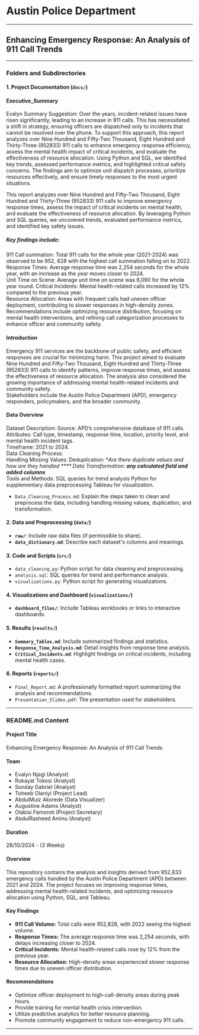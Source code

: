 # Austin Police Department
---

## Enhancing Emergency Response: An Analysis of 911 Call Trends

---

### **Folders and Subdirectories**

#### **1. Project Documentation (`docs/`)**
#### Executive_Summary
Evalyn Summary Suggestion:
Over the years, incident-related issues have risen significantly, leading to an increase in 911 calls. This has necessitated a shift in strategy, ensuring officers are dispatched only to incidents that cannot be resolved over the phone. To support this approach, this report analyzes over Nine Hundred and Fifty-Two Thousand, Eight Hundred and Thirty-Three (952833) 911 calls to enhance emergency response efficiency, assess the mental health impact of critical incidents, and evaluate the effectiveness of resource allocation.
Using Python and SQL, we identified key trends, assessed performance metrics, and highlighted critical safety concerns. The findings aim to optimize unit dispatch processes, prioritize resources effectively, and ensure timely responses to the most urgent situations.

This report analyzes over Nine Hundred and Fifty-Two Thousand, Eight Hundred and Thirty-Three (952833) 911 calls to improve emergency response times, assess the impact of critical incidents on mental health, and evaluate the effectiveness of resource allocation. By leveraging Python and SQL queries, we uncovered trends, evaluated performance metrics, and identified key safety issues.  

##### Key findings include:  
911 Call summation: Total 911 calls for the whole year (2021-2024) was observed to be 952, 828 with the highest call summation falling on to 2022.
Response Times: Average response time was 2,254 seconds for the whole year, with an increase as the year moves closer to 2024.  
Unit Time on Scene: Average unit time on scene was 6,090 for the whole year round.
Critical Incidents: Mental health-related calls increased by 12% compared to the previous year.  
Resource Allocation: Areas with frequent calls had uneven officer deployment, contributing to slower responses in high-density zones.  
Recommendations include optimizing resource distribution, focusing on mental health interventions, and refining call categorization processes to enhance officer and community safety. 

#### Introduction
Emergency 911 services are the backbone of public safety, and efficient responses are crucial for minimizing harm. This project aimed to evaluate Nine Hundred and Fifty-Two Thousand, Eight Hundred and Thirty-Three (952833) 911 calls to identify patterns, improve response times, and assess the effectiveness of resource allocation. The analysis also considered the growing importance of addressing mental health-related incidents and community safety.  
Stakeholders include the Austin Police Department (APD), emergency responders, policymakers, and the broader community.  

#### Data Overview 
Dataset Description: 
Source: APD’s comprehensive database of 911 calls.  
Attributes: Call type, timestamp, response time, location, priority level, and mental health incident tags.  
Timeframe: 2021 to 2024.  
Data Cleaning Process:  
Handling Missing Values: 
Deduplication: **Are there duplicate values and how are they handled ****
Data Transformation: ***any calculated field and added columns****  
Tools and Methods: 
SQL queries for trend analysis
Python for supplementary data preprocessing
Tableau for visualization.  


- `Data_Cleaning_Process.md`: Explain the steps taken to clean and preprocess the data, including handling missing values, duplication, and transformation.

#### **2. Data and Preprocessing (`data/`)**
- **`raw/`**: Include raw data files (if permissible to share).
- **`data_dictionary.md`**: Describe each dataset's columns and meanings.

#### **3. Code and Scripts (`src/`)**
- `data_cleaning.py`: Python script for data cleaning and preprocessing.
- `analysis.sql`: SQL queries for trend and performance analysis.
- `visualizations.py`: Python script for generating visualizations.

#### **4. Visualizations and Dashboard (`visualizations/`)**
- **`dashboard_files/`**: Include Tableau workbooks or links to interactive dashboards.

#### **5. Results (`results/`)**
- **`Summary_Tables.md`**: Include summarized findings and statistics.
- **`Response_Time_Analysis.md`**: Detail insights from response time analysis.
- **`Critical_Incidents.md`**: Highlight findings on critical incidents, including mental health cases.

#### **6. Reports (`reports/`)**
- `Final_Report.md`: A professionally formatted report summarizing the analysis and recommendations.
- `Presentation_Slides.pdf`: The presentation used for stakeholders.

---

### **README.md Content**

#### **Project Title**
Enhancing Emergency Response: An Analysis of 911 Call Trends  

#### **Team**
- Evalyn Njagi (Analyst)
- Rukayat Tokosi (Analyst)
- Sunday Gabriel (Analyst)
- Toheeb Olaniyi (Project Lead)
- AbdulMuiz Akorede (Data Visualizer)
- Augustine Adams (Analyst)
- Olabisi Famoroti (Project Secretary)
- AbdulRasheed Aminu (Analyst)


#### **Duration**
28/10/2024 - (3 Weeks)  

#### **Overview**
This repository contains the analysis and insights derived from 952,833 emergency calls handled by the Austin Police Department (APD) between 2021 and 2024. The project focuses on improving response times, addressing mental health-related incidents, and optimizing resource allocation using Python, SQL, and Tableau.  

#### **Key Findings**
- **911 Call Volume:** Total calls were 952,828, with 2022 seeing the highest volume.  
- **Response Times:** The average response time was 2,254 seconds, with delays increasing closer to 2024.  
- **Critical Incidents:** Mental health-related calls rose by 12% from the previous year.  
- **Resource Allocation:** High-density areas experienced slower response times due to uneven officer distribution.  

#### **Recommendations**
- Optimize officer deployment to high-call-density areas during peak hours.  
- Provide training for mental health crisis intervention.  
- Utilize predictive analytics for better resource planning.  
- Promote community engagement to reduce non-emergency 911 calls.  

---
